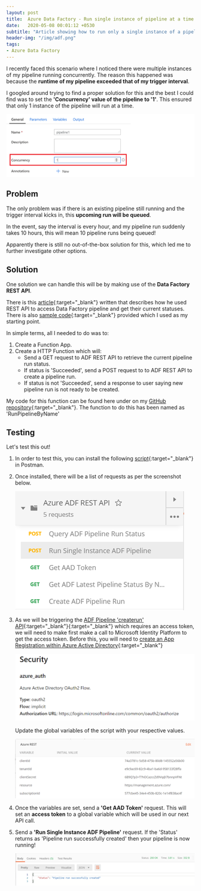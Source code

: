 ```yaml
---
layout: post
title:  Azure Data Factory - Run single instance of pipeline at a time
date:   2020-05-08 00:01:12 +0530
subtitle: "Article showing how to run only a single instance of a pipeline at a time"
header-img: "/img/adf.png"
tags: 
- Azure Data Factory
---
```


I recently faced this scenario where I noticed there were multiple instances of my pipeline running concurrently. The reason this happened was because the **runtime of my pipeline exceeded that of my trigger interval**.

I googled around trying to find a proper solution for this and the best I could find was to set the **'Concurrency' value of the pipeline to '1'**. This ensured that only 1 instance of the pipeline will run at a time.

![Concurrency Setting](/img/posts/2020-05-08-azure-data-factory-single-instance-pipeline/concurrency-setting.png)

## Problem

The only problem was if there is an existing pipeline still running and the trigger interval kicks in, this **upcoming run will be queued**.

In the event, say the interval is every hour, and my pipeline run suddenly takes 10 hours, this will mean 10 pipeline runs being queued!

Apparently there is still no out-of-the-box solution for this, which led me to further investigate other options.

## Solution

One solution we can handle this will be by making use of the **Data Factory REST API**.

There is this [article](https://mrpaulandrew.com/2019/11/21/get-any-azure-data-factory-pipeline-run-status-with-azure-functions/){:target="_blank"} written that describes how he used REST API to access Data Factory pipeline and get their current statuses. There is also [sample code](https://github.com/mrpaulandrew/BlogSupportingContent/blob/master/Get%20Any%20Azure%20Data%20Factory%20Pipeline%20Run%20Status%20with%20Azure%20Functions/PipelineStatusChecker/PipelineStatusChecker/Functions.cs){:target="_blank"} provided which I used as my starting point.

In simple terms, all I needed to do was to:

1. Create a Function App.
2. Create a HTTP Function which will:
    - Send a GET request to ADF REST API to retrieve the current pipeline run status.
    - If status is 'Succeeded', send a POST request to to ADF REST API to create a pipeline run.
    - If status is not 'Succeeded', send a response to user saying new pipeline run is not ready to be created.

My code for this function can be found here under on my [GitHub repository](https://github.com/thebernardlim/azure/tree/master/function-apps/adf-utility/ADF-Utility){:target="_blank"}. The function to do this has been named as 'RunPipelineByName'

## Testing

Let's test this out!

1. In order to test this, you can install the following [script](https://github.com/thebernardlim/azure/tree/master/function-apps/adf-utility/ADF-Utility){:target="_blank"} in Postman.
2. Once installed, there will be a list of requests as per the screenshot below.

    ![Postman Script Overview](/img/posts/2020-05-08-azure-data-factory-single-instance-pipeline/postman-script-overview.PNG)

3. As we will be triggering the [ADF Pipeline 'createrun' API](https://docs.microsoft.com/en-us/rest/api/datafactory/pipelines/createrun){:target="_blank"}{:target="_blank"} which requires an access token, we will need to make first make a call to Microsoft Identity Platform to get the access token. Before this, you will need to [create an App Registration within Azure Active Directory](https://docs.microsoft.com/en-us/azure/active-directory/develop/quickstart-register-app){:target="_blank"}

    ![Pipeline Security](/img/posts/2020-05-08-azure-data-factory-single-instance-pipeline/adf-pipeline-security.PNG)

    Update the global variables of the script with your respective values.

    ![Postman Variables](/img/posts/2020-05-08-azure-data-factory-single-instance-pipeline/postman-variables.PNG)

4. Once the variables are set, send a  **'Get AAD Token'**  request. This will set an **access token** to a global variable which will be used in our next API call.

5. Send a **'Run Single Instance ADF Pipeline'** request. If the 'Status' returns as 'Pipeline run successfully created' then your pipeline is now running!

    ![Pipeline Run Created](/img/posts/2020-05-08-azure-data-factory-single-instance-pipeline/postman-successful-response.PNG)
